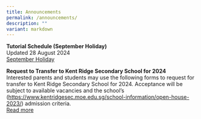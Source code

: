 ```yaml
---
title: Announcements
permalink: /announcements/
description: ""
variant: markdown
---
```

**Tutorial Schedule (September Holiday)**<br>
Updated 28 August 2024 <br>
[September Holiday](/files/2024_Sept_Holiday_Tutorial_Schedule.pdf)<br>

**Request to Transfer to Kent Ridge Secondary School for 2024**<br>
Interested parents and students may use the following forms to request for transfer to Kent Ridge Secondary School for 2024. 
Acceptance will be subject to available vacancies and the school’s (https://www.kentridgesec.moe.edu.sg/school-information/open-house-2023/) admission criteria. <br> [Read more](https://kentridgesec.moe.edu.sg/school-information/transfer-in/)